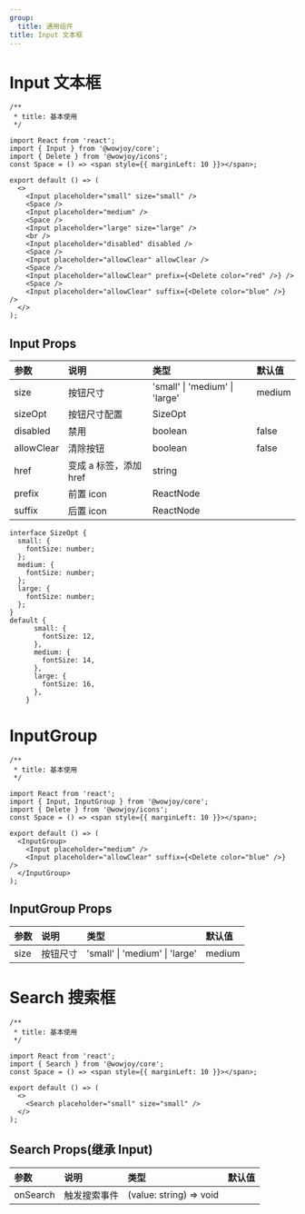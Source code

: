 ```yaml
---
group:
  title: 通用组件
title: Input 文本框
---
```


# Input 文本框

```tsx
/**
 * title: 基本使用
 */

import React from 'react';
import { Input } from '@wowjoy/core';
import { Delete } from '@wowjoy/icons';
const Space = () => <span style={{ marginLeft: 10 }}></span>;

export default () => (
  <>
    <Input placeholder="small" size="small" />
    <Space />
    <Input placeholder="medium" />
    <Space />
    <Input placeholder="large" size="large" />
    <br />
    <Input placeholder="disabled" disabled />
    <Space />
    <Input placeholder="allowClear" allowClear />
    <Space />
    <Input placeholder="allowClear" prefix={<Delete color="red" />} />
    <Space />
    <Input placeholder="allowClear" suffix={<Delete color="blue" />} />
  </>
);
```

## Input Props

| 参数       | 说明                   | 类型                           | 默认值 |
| :--------- | :--------------------- | :----------------------------- | :----- |
| size       | 按钮尺寸               | 'small' \| 'medium' \| 'large' | medium |
| sizeOpt    | 按钮尺寸配置           | SizeOpt                        |
| disabled   | 禁用                   | boolean                        | false  |
| allowClear | 清除按钮               | boolean                        | false  |
| href       | 变成 a 标签，添加 href | string                         |        |
| prefix     | 前置 icon              | ReactNode                      |        |
| suffix     | 后置 icon              | ReactNode                      |        |

```
interface SizeOpt {
  small: {
    fontSize: number;
  };
  medium: {
    fontSize: number;
  };
  large: {
    fontSize: number;
  };
}
default {
      small: {
        fontSize: 12,
      },
      medium: {
        fontSize: 14,
      },
      large: {
        fontSize: 16,
      },
    }
```

# InputGroup

```tsx
/**
 * title: 基本使用
 */

import React from 'react';
import { Input, InputGroup } from '@wowjoy/core';
import { Delete } from '@wowjoy/icons';
const Space = () => <span style={{ marginLeft: 10 }}></span>;

export default () => (
  <InputGroup>
    <Input placeholder="medium" />
    <Input placeholder="allowClear" suffix={<Delete color="blue" />} />
  </InputGroup>
);
```

## InputGroup Props

| 参数 | 说明     | 类型                           | 默认值 |
| :--- | :------- | :----------------------------- | :----- |
| size | 按钮尺寸 | 'small' \| 'medium' \| 'large' | medium |

# Search 搜索框

```tsx
/**
 * title: 基本使用
 */

import React from 'react';
import { Search } from '@wowjoy/core';
const Space = () => <span style={{ marginLeft: 10 }}></span>;

export default () => (
  <>
    <Search placeholder="small" size="small" />
  </>
);
```

## Search Props(继承 Input)

| 参数     | 说明         | 类型                    | 默认值 |
| :------- | :----------- | :---------------------- | :----- |
| onSearch | 触发搜索事件 | (value: string) => void |        |
